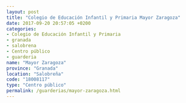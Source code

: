 ```yaml
---
layout: post
title: "Colegio de Educación Infantil y Primaria Mayor Zaragoza"
date: 2017-09-20 20:57:05 +0200
categories:
- Colegio de Educación Infantil y Primaria
- granada
- salobrena
- Centro público
- guarderia
name: "Mayor Zaragoza"
province: "Granada"
location: "Salobreña"
code: "18008117"
type: "Centro público"
permalink: /guarderias/mayor-zaragoza.html
---
```

